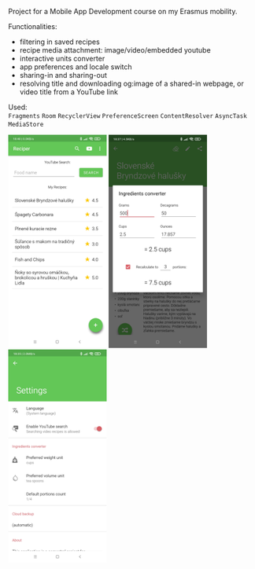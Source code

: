 Project for a Mobile App Development course on my Erasmus mobility.  

Functionalities:
- filtering in saved recipes
- recipe media attachment: image/video/embedded youtube
- interactive units converter
- app preferences and locale switch
- sharing-in and sharing-out
- resolving title and downloading og:image of a shared-in webpage, or video title from a YouTube link

Used:  
`Fragments` `Room` `RecyclerView` `PreferenceScreen` `ContentResolver` `AsyncTask` `MediaStore`

<p float="left">
  <img src="/screenshots/img1.jpg" width="200" />
  <img src="/screenshots/img2.jpg" width="200" /> 
  <img src="/screenshots/img3.jpg" width="200" />
</p>